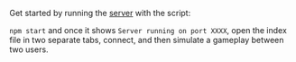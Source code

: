 Get started by running the [server](https://github.com/yinndlovu/flags-quiz) with the script:

`npm start` and once it shows `Server running on port XXXX`, open the index file in two separate tabs, connect, and then simulate a gameplay between two users.
